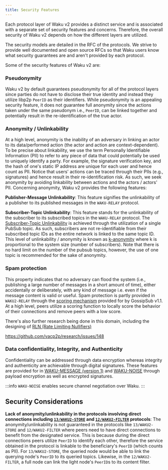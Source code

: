 ```yaml
---
title: Security Features
---
```


Each protocol layer of Waku v2 provides a distinct service and is associated with a separate set of security features and concerns.
Therefore, the overall security of Waku v2 depends on how the different layers are utilized.

The security models are detailed in the RFC of the protocols.
We strive to provide well documented and open source RFCs so that Waku users know what security guarantees are and aren't provided by each protocol.

Some of the security features of Waku v2 are:

### Pseudonymity

Waku v2 by default guarantees pseudonymity for all of the protocol layers since parties do not have to disclose their true identity
and instead they utilize libp2p `PeerID` as their identifiers.
While pseudonymity is an appealing security feature, it does not guarantee full anonymity since the actions taken under the same pseudonym
i.e., `PeerID`, can be linked together and potentially result in the re-identification of the true actor.

### Anonymity / Unlinkability

At a high level, anonymity is the inability of an adversary in linking an actor to its data/performed action (the actor and action are context-dependent).
To be precise about linkability, we use the term Personally Identifiable Information (PII) to refer to any piece of data that could potentially be used to uniquely identify a party.
For example, the signature verification key, and the hash of one's static IP address are unique for each user and hence count as PII.
Notice that users' actions can be traced through their PIIs (e.g., signatures) and hence result in their re-identification risk.
As such, we seek anonymity by avoiding linkability between actions and the actors / actors' PII. Concerning anonymity, Waku v2 provides the following features:

**Publisher-Message Unlinkability**:
This feature signifies the unlinkability of a publisher to its published messages in the `WAKU-RELAY` protocol.

**Subscriber-Topic Unlinkability**:
This feature stands for the unlinkability of the subscriber to its subscribed topics in the `WAKU-RELAY` protocol.
The [Subscriber-Topic Unlinkability](https://rfc.vac.dev/spec/11/#security-analysis) is achieved through the utilization of a single PubSub topic.
As such, subscribers are not re-identifiable from their subscribed topic IDs as the entire network is linked to the same topic ID.
This level of unlinkability / anonymity is known as [k-anonymity](https://www.privitar.com/blog/k-anonymity-an-introduction/) where k is proportional to the system size (number of subscribers).
Note that there is no hard limit on the number of the pubsub topics, however, the use of one topic is recommended for the sake of anonymity.

### Spam protection

This property indicates that no adversary can flood the system (i.e., publishing a large number of messages in a short amount of time), either accidentally or deliberately, with any kind of message i.e. even if the message content is valid or useful.
Spam protection is partly provided in `WAKU2-RELAY` through the [scoring mechanism](https://github.com/libp2p/specs/blob/master/pubsub/gossipsub/gossipsub-v1.1.md#spam-protection-measures) provided for by GossipSub v1.1.
At a high level, peers utilize a scoring function to locally score the behavior of their connections and remove peers with a low score.

There's also further research being done in this domain, including the designing of [RLN (Rate Limiting Nullifiers)](./research-in-progress.md)

https://github.com/vacp2p/research/issues/148

### Data confidentiality, Integrity, and Authenticity

Confidentiality can be addressed through data encryption whereas integrity and authenticity are achievable through digital signatures.
These features are provided for in [WAKU-MESSAGE (version 1)](https://rfc.vac.dev/spec/14#version-1) and [WAKU-NOISE](https://rfc.vac.dev/spec/35/) through payload encryption as well as encrypted signatures.

:::info `WAKU-NOISE` enables secure channel negotiation over Waku.
:::

## Security Considerations

**Lack of anonymity/unlinkability in the protocols involving direct connections including [`13/WAKU2-STORE`](https://rfc.vac.dev/spec/13/) and [`12/WAKU2-FILTER`](https://rfc.vac.dev/spec/12/) protocols**:
The anonymity/unlinkability is not guaranteed in the protocols like `13/WAKU2-STORE` and `12/WAKU2-FILTER` where peers need to have direct connections to benefit from the designated service.
This is because during the direct connections peers utilize `PeerID` to identify each other,
therefore the service obtained in the protocol is linkable to the beneficiary's `PeerID` (which counts as PII).
For `13/WAKU2-STORE`, the queried node would be able to link the querying node's `PeerID` to its queried topics.
Likewise, in the `12/WAKU2-FILTER`, a full node can link the light node's `PeerID`s to its content filter.
